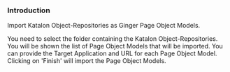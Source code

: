 ﻿### Introduction           
Import Katalon Object-Repositories as Ginger Page Object Models. 

You need to select the folder containing the Katalon Object-Repositories. 
You will be shown the list of Page Object Models that will be imported. 
You can provide the Target Application and URL for each Page Object Model.
Clicking on 'Finish' will import the Page Object Models.